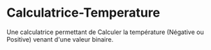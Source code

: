 # Calculatrice-Temperature
Une calculatrice permettant de Calculer la température (Négative ou Positive) venant d'une valeur binaire.
